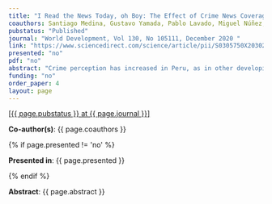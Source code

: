 ```yaml
---
title: "I Read the News Today, oh Boy: The Effect of Crime News Coverage on Crime Perception"
coauthors: Santiago Medina, Gustavo Yamada, Pablo Lavado, Miguel Núñez, Hugo Alatrista, Juandiego Morzán
pubstatus: "Published"
journal: "World Development, Vol 130, No 105111, December 2020 "
link: "https://www.sciencedirect.com/science/article/pii/S0305750X20302382?dgcid=coauthor"
presented: "no"
pdf: "no"
abstract: "Crime perception has increased in Peru, as in other developing and developed countries, in spite of the reduction in crime victimization figures. Our hypothesis is that the news industry is partially responsible for such opposing trends. As Peruvians are great consumers of written news, we focus on the written press. Using a unique database of written news, we georeference the location of each reported crime to identify short-term deviations from trend in the coverage of crime news at the province level and estimate their effect on crime perception. We measure coverage as the area an article occupies in cm2. We find that a spike of negative crime news increases people’s perception about the probability of being a crime victim. The effect of positive news is opposite. However, the effect per cm2 of negative news is almost three times larger than the effect of positive news in absolute value, signaling a potential asymmetry in the revision of people’s expectations. The effect of the written press is stronger for men and non-victims. Moreover, perception changes are mostly driven by increases in the fear of house and car theft and common street crime, rather than more violent crimes like kidnapping or sexual abuse. Finally, we delve into the possible consequences of worsening the mismatch between crime perception and crime victimization."
funding: "no"
order_paper: 4
layout: page
---
```

<a href="{{ page.link }}" target="_blank"> [{{ page.pubstatus }} at {{ page.journal }}] </a>
<p><b>Co-author(s)</b>: {{ page.coauthors }} </p>
{% if page.presented != 'no' %}
<p><b>Presented in</b>: {{ page.presented }} </p>
{% endif %}

<div class ="text"><p><b>Abstract</b>: {{ page.abstract }} </p></div>

